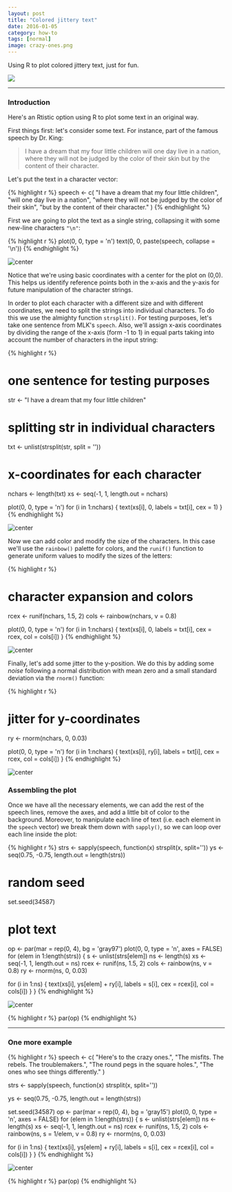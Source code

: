 ```yaml
---
layout: post
title: "Colored jittery text"
date: 2016-01-05
category: how-to
tags: [normal]
image: crazy-ones.png
---
```


Using R to plot colored jittery text, just for fun.

<!--more-->

![](/images/blog/crazy-ones.png)

<hr/>

### Introduction

Here's an Rtistic option using R to plot some text in an original way.

First things first: let's consider some text. For instance, part of the famous speech by Dr. King:

> I have a dream that my four little children
> will one day live in a nation,
> where they will not be judged by the color of their skin
> but by the content of their character.

Let's put the text in a character vector:

{% highlight r %}
speech <- c(
  "I have a dream that my four little children",
  "will one day live in a nation", 
  "where they will not be judged by the color of their skin",
  "but by the content of their character."
)
{% endhighlight %}

First we are going to plot the text as a single string, collapsing it with some new-line characters `"\n"`:

{% highlight r %}
plot(0, 0, type = 'n')
text(0, 0, paste(speech, collapse = '\n'))
{% endhighlight %}

![center](/figs/code-2016-01-05-colored-jittery-text/plot_dream1-1.png)

Notice that we're using basic coordinates with a center for the plot on (0,0). This helps us identify reference points both in the x-axis and the y-axis for future manipulation of the character strings.

In order to plot each character with a different size and with different coordinates, we need to split the strings into individual characters. To do this we use the almighty function `strsplit()`. For testing purposes, let's take one sentence from MLK's `speech`. Also, we'll assign x-axis coordinates by dividing the range of the x-axis (form -1 to 1) in equal parts taking into account the number of characters in the input string:


{% highlight r %}
# one sentence for testing purposes
str <- "I have a dream that my four little children"

# splitting str in individual characters
txt <- unlist(strsplit(str, split = ''))

# x-coordinates for each character
nchars <- length(txt)
xs <- seq(-1, 1, length.out = nchars)

plot(0, 0, type = 'n')
for (i in 1:nchars) {
  text(xs[i], 0, labels = txt[i], cex = 1)
}
{% endhighlight %}

![center](/figs/code-2016-01-05-colored-jittery-text/plot_dream2-1.png)

Now we can add color and modify the size of the characters. In this case we'll use the `rainbow()` palette for colors, and the `runif()` function to generate uniform values to modify the sizes of the letters:


{% highlight r %}
# character expansion and colors
rcex <- runif(nchars, 1.5, 2)
cols <- rainbow(nchars, v = 0.8)

plot(0, 0, type = 'n')
for (i in 1:nchars) {
  text(xs[i], 0, labels = txt[i], cex = rcex, col = cols[i])
}
{% endhighlight %}

![center](/figs/code-2016-01-05-colored-jittery-text/plot_dream3-1.png)

Finally, let's add some jitter to the y-position. We do this by adding some _noise_ following a normal distribution with mean zero and a small standard deviation via the `rnorm()` function:


{% highlight r %}
# jitter for y-coordinates
ry <- rnorm(nchars, 0, 0.03)

plot(0, 0, type = 'n')
for (i in 1:nchars) {
  text(xs[i], ry[i], labels = txt[i], cex = rcex, col = cols[i])
}
{% endhighlight %}

![center](/figs/code-2016-01-05-colored-jittery-text/plot_dream4-1.png)


### Assembling the plot

Once we have all the necessary elements, we can add the rest of the speech lines, remove the axes, and add a little bit of color to the background. Moreover, to manipulate each line of text (i.e. each element in the `speech` vector) we break them down with `sapply()`, so we can loop over each line inside the plot:


{% highlight r %}
strs <- sapply(speech, function(x) strsplit(x, split=''))
ys <- seq(0.75, -0.75, length.out = length(strs))

# random seed
set.seed(34587)

# plot text
op <- par(mar = rep(0, 4), bg = 'gray97')
plot(0, 0, type = 'n', axes = FALSE)
for (elem in 1:length(strs)) {
  s <- unlist(strs[elem])
  ns <- length(s)
  xs <- seq(-1, 1, length.out = ns)
  rcex <- runif(ns, 1.5, 2)
  cols <- rainbow(ns, v = 0.8)
  ry <- rnorm(ns, 0, 0.03)
  
  for (i in 1:ns) {
    text(xs[i], ys[elem] + ry[i], labels = s[i], 
         cex = rcex[i], col = cols[i])
  }
}
{% endhighlight %}

![center](/figs/code-2016-01-05-colored-jittery-text/plot_dream5-1.png)

{% highlight r %}
par(op)
{% endhighlight %}

-----

### One more example


{% highlight r %}
speech <- c(
  "Here's to the crazy ones.",
  "The misfits. The rebels. The troublemakers.",
  "The round pegs in the square holes.", 
  "The ones who see things differently."
)

strs <- sapply(speech, function(x) strsplit(x, split=''))

ys <- seq(0.75, -0.75, length.out = length(strs))

set.seed(34587)
op <- par(mar = rep(0, 4), bg = 'gray15')
plot(0, 0, type = 'n', axes = FALSE)
for (elem in 1:length(strs)) {
  s <- unlist(strs[elem])
  ns <- length(s)
  xs <- seq(-1, 1, length.out = ns)
  rcex <- runif(ns, 1.5, 2)
  cols <- rainbow(ns, s = 1/elem, v = 0.8)
  ry <- rnorm(ns, 0, 0.03)
  
  for (i in 1:ns) {
    text(xs[i], ys[elem] + ry[i], labels = s[i], 
         cex = rcex[i], col = cols[i])
  }
}
{% endhighlight %}

![center](/figs/code-2016-01-05-colored-jittery-text/crazy-ones-1.png)

{% highlight r %}
par(op)
{% endhighlight %}
